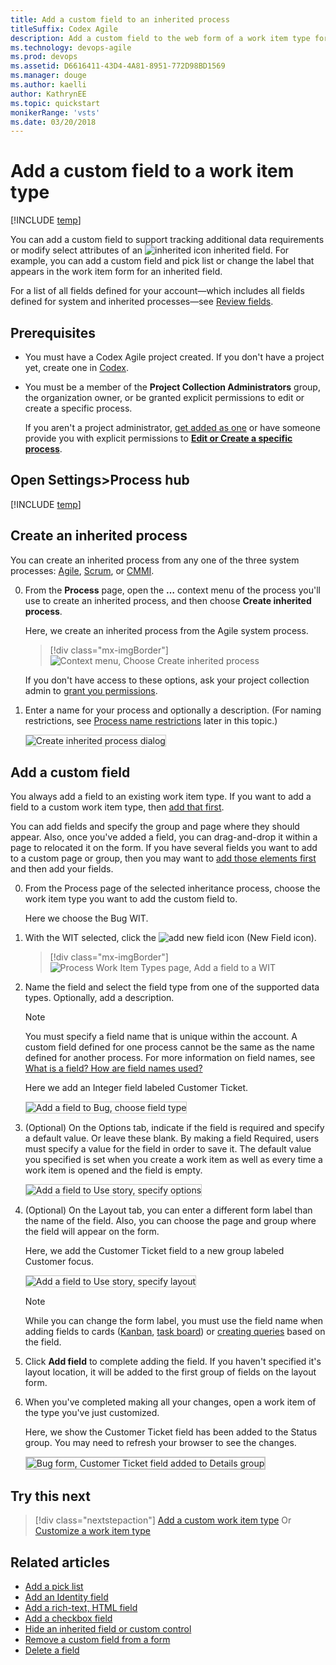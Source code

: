 ```yaml
---
title: Add a custom field to an inherited process
titleSuffix: Codex Agile
description: Add a custom field to the web form of a work item type for an Inheritance process model and apply to a Codex Agile project 
ms.technology: devops-agile
ms.prod: devops
ms.assetid: D6616411-43D4-4A81-8951-772D98BD1569  
ms.manager: douge
ms.author: kaelliauthor: KathrynEE
ms.topic: quickstart
monikerRange: 'vsts'
ms.date: 03/20/2018
---
```


# Add a custom field to a work item type    
[!INCLUDE [temp](../../_shared/codex-agile.md)]

You can add a custom field to support tracking additional data requirements or modify select attributes of an ![inherited icon](_img/process/inherited-icon.png) inherited field. For example, you can add a custom field and pick list or change the label that appears in the work item form for an inherited field.  

For a list of all fields defined for your account&mdash;which includes all fields defined for system and inherited processes&mdash;see [Review fields](customize-process-field.md#review-fields).  

## Prerequisites
* You must have a Codex Agile project created. If you don't have a project yet, create one in [Codex](../../accounts/set-up-vs.md).  
* You must be a member of the **Project Collection Administrators** group, the organization owner, or be granted explicit permissions to edit or create a specific process. 

	If you aren't a project administrator, [get added as one](../../security/set-project-collection-level-permissions.md) or have someone provide you with explicit permissions to [**Edit or Create a specific process**](../../security/set-permissions-access-work-tracking.md#process-permissions).  

<a id="open-process-wit">  </a>
## Open Settings>Process hub

[!INCLUDE [temp](../_shared/open-process-admin-context-ts.md)]

<a id="create-inherited-process"></a>
## Create an inherited process
You can create an inherited process from any one of the three system processes: [Agile](../../work/work-items/guidance/agile-process.md), [Scrum](../../work/work-items/guidance/scrum-process.md), or [CMMI](../../work/work-items/guidance/cmmi-process.md).   

0. From the **Process** page, open the **&hellip;** context menu of the process you'll use to create an inherited process, and then choose **Create inherited process**. 

	Here, we create an inherited process from the Agile system process.   

	> [!div class="mx-imgBorder"]  
	> ![Context menu, Choose Create inherited process](_img/process/create-inherited-process.png) 

	If you don't have access to these options, ask your project collection admin to [grant you permissions](../../security/set-permissions-access-work-tracking.md#process-permissions). 

0.	Enter a name for your process and optionally a description. (For naming restrictions, see [Process name restrictions](#process-naming) later in this topic.)

	<img src="_img/process/mprocess-create-inherited-process-dialog.png" alt="Create inherited process dialog" style="border: 1px solid #C3C3C3;" />  

<a id="add-wit">  </a>
## Add a custom field 

You always add a field to an existing work item type. If you want to add a field to a custom work item type, then [add that first](add-custom-wit.md).

You can add fields and specify the group and page where they should appear. Also, once you've added a field, you can drag-and-drop it within a page to relocated it on the form. If you have several fields you want to add to a custom page or group, then you may want to [add those elements first](customize-process-form.md) and then add your fields. 

0. From the Process page of the selected inheritance process, choose the work item type you want to add the custom field to. 

	Here we choose the Bug WIT. 
	
0. With the WIT selected, click the ![add new field icon](_img/process/new-field-icon.png) (New Field icon).  

	> [!div class="mx-imgBorder"]  
	> ![Process Work Item Types page, Add a field to a WIT](_img/field/bug-new-field.png) 

0. Name the field and select the field type from one of the supported data types. Optionally, add a description.  

	> [!NOTE]    
	> You must specify a field name that is unique within the account. A custom field defined for one process cannot be the same as the name defined for another process. For more information on field names, see [What is a field? How are field names used?](#field-reference)
	
	Here we add an Integer field labeled Customer Ticket. 

    <img src="_img/process/cpfield-add-field-to-bug-type-integer-up1.png" alt="Add a field to Bug, choose field type" style="border: 1px solid #C3C3C3;" /> 

	<a id="options">  </a>
0.	(Optional) On the Options tab, indicate if the field is required and specify a default value. Or leave these blank. By making a field Required, users must specify a value for the field in order to save it. The default value you specified is set when you create a work item as well as every time a work item is opened and the field is empty.

	<img src="_img/process/cpfield-bug-customer-ticket-options.png" alt="Add a field to Use story, specify options" style="border: 1px solid #C3C3C3;" />  

	<a id="layout">  </a>
0.	(Optional) On the Layout tab, you can enter a different form label than the name of the field. Also, you can choose the page and group where the field will appear on the form. 

	Here, we add the Customer Ticket field to a new group labeled Customer focus. 

	<img src="_img/process/cpfield-customer-ticket-layout.png" alt="Add a field to Use story, specify layout" style="border: 1px solid #C3C3C3;" />  

	> [!NOTE]    
	>While you can change the form label, you must use the field name when adding fields to cards ([Kanban](../../work/customize/customize-cards.md#fields), [task board](../../work/customize/customize-cards.md#task-board)) or [creating queries](../../work/track/using-queries.md) based on the field.   

0.	Click **Add field** to complete adding the field. If you haven't specified it's layout location, it will be added to the first group of fields on the layout form.  

0.	When you've completed making all your changes, open a work item of the type you've just customized. 

	Here, we show the Customer Ticket field has been added to the Status group. You may need to refresh your browser to see the changes. 

	<img src="_img/process/cpfield-bug-form-customized-customer-ticket.png" alt="Bug form, Customer Ticket field added to Details group" style="border: 2px solid #C3C3C3;" />



## Try this next
> [!div class="nextstepaction"]
> [Add a custom work item type](add-custom-wit.md) 
> Or
> [Customize a work item type](customize-process-wit.md)


## Related articles  

- [Add a pick list](add-custom-field.md#pick-list) 
- [Add an Identity field](add-custom-field.md#identity)  
- [Add a rich-text, HTML field](add-custom-field.md#html)
- [Add a checkbox field](add-custom-field.md#boolean-field)
- [Hide an inherited field or custom control](add-custom-field.md#show-hide-field) 
- [Remove a custom field from a form](add-custom-field.md#remove-field) 
- [Delete a field](add-custom-field.md#delete-field)   

